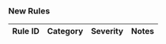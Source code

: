 ### New Rules

Rule ID | Category | Severity | Notes
--------|----------|----------|-------------------- 